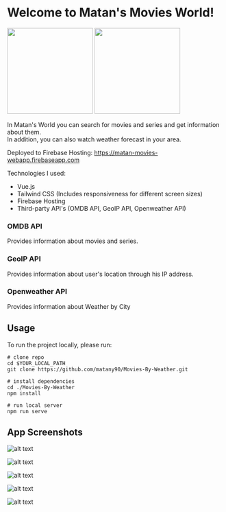 # Welcome to Matan's Movies World!


<p float="left">
  <img src="https://imgur.com/tQSs7kp.png" width="200">
  <img src="https://image.flaticon.com/icons/png/512/3439/3439699.png" width="200">
</p>


In Matan's World you can search for movies and series and get information about them. <br />
In addition, you can also watch weather forecast in your area.

Deployed to Firebase Hosting:
https://matan-movies-webapp.firebaseapp.com

Technologies I used:
- Vue.js
- Tailwind CSS (Includes responsiveness for different screen sizes)
- Firebase Hosting
- Third-party API's (OMDB API, GeoIP API, Openweather API)

### OMDB API
Provides information about movies and series.

### GeoIP API
Provides information about user's location through his IP address.

### Openweather API
Provides information about Weather by City

## Usage
To run the project locally, please run:

```shell
# clone repo
cd $YOUR_LOCAL_PATH
git clone https://github.com/matany90/Movies-By-Weather.git

# install dependencies
cd ./Movies-By-Weather
npm install

# run local server
npm run serve
```

## App Screenshots
![alt text](https://i.ibb.co/M1SqL6n/Screen-Shot-2021-05-29-at-20-32-08.png)

![alt text](https://imgur.com/18SjgWN.png)

![alt text](https://i.ibb.co/93qyhsf/Screen-Shot-2021-05-29-at-20-23-46.png)

![alt text](https://i.ibb.co/2sq4c8z/Screen-Shot-2021-05-29-at-20-32-33.png)

![alt text](https://i.ibb.co/yqC3Gpn/Screen-Shot-2021-05-29-at-20-33-03.png)



